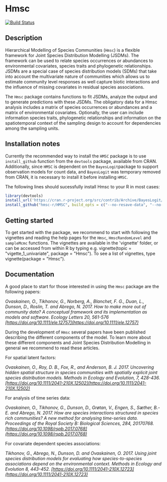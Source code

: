 # Hmsc

[![Build Status](https://travis-ci.org/hmsc-r/HMSC.svg?branch=master)](https://travis-ci.org/hmsc-r/HMSC)

## Description
Hierarchical Modelling of Species Communities (`Hmsc`) is a flexible framework for Joint Species Distribution Modelling (JSDMs). The framework can be used to relate species occurrences or abundances to environmental covariates, species traits and phylogenetic relationships. JSDMs are a special case of species distribution models (SDMs) that take into account the multivariate nature of communities which allows us to estimate community level responses as well capture biotic interactions and the influence of missing covariates in residual species associations.

The `Hmsc` package contains functions to fit JSDMs, analyze the output and to generate predictions with these JSDMs. The obligatory data for a Hmsc analysis includes a matrix of species occurrences or abundances and a matrix of environmental covariates. Optionally, the user can include information species traits, phylogenetic relationships and information on the spatiotemporal context of the sampling design to account for dependencies among the sampling units. 

## Installation notes
Currently the recommended way to install the `HMSC` package is to use `install_github` function from the `devtools` package, available from CRAN. Additionally, since `HMSC` is dependent on the `BayesLogit`package to support observation models for count data, and `BayesLogit` was temporary removed from CRAN, it is necessary to install it before installing `HMSC`.

The following lines should sucessfully install Hmsc to your R in most cases:

```R
library(devtools)
install_url('https://cran.r-project.org/src/contrib/Archive/BayesLogit/BayesLogit_0.6.tar.gz')
install_github("hmsc-r/HMSC", build_opts = c("--no-resave-data", "--no-manual"))
```
## Getting started
To get started with the package, we recommend to start with following the vignettes and reading the help pages for the `Hmsc`, `HmscRandomLevel` and `sampleMcmc` functions. The vignettes are available in the 'vignette' folder, or can be accessed from within R by typing e.g. vignette(topic = "vigette_1_univariate", package = "Hmsc"). To see a list of vignettes, type vignette(package = "Hmsc").   

## Documentation
A good place to start for those interested in using the `Hmsc` package are the following papers: 

*Ovaskainen, O., Tikhonov, G., Norberg, A., Blanchet, F. G., Duan, L., Dunson, D., Roslin, T. and Abrego, N. 2017. How to make more out of community data? A conceptual framework and its implementation as models and software. Ecology Letters 20, 561-576 [https://doi.org/10.1111/ele.12757](https://doi.org/10.1111/ele.12757)*

During the development of `Hmsc` several papers have been published describing the different components of the model. To learn more about these different components and Joint Species Distribution Modelling in general we recommend to read these articles. 

For spatial latent factors:

*Ovaskainen, O., Roy, D. B., Fox, R., and Anderson, B. J. 2017. Uncovering hidden spatial structure in species communities with spatially explicit joint species distribution models. Methods in Ecology and Evolution, 7, 428-436. [https://doi.org/10.1111/2041-210X.12502](https://doi.org/10.1111/2041-210X.12502)*

For analysis of time series data:

*Ovaskainen, O., Tikhonov, G., Dunson, D., Grøtan, V., Engen, S., Sæther, B.-E. and Abrego, N. 2017. How are species interactions structured in species rich communities? A new method for analysing time-series data. Proceedings of the Royal Society B: Biological Sciences, 284, 20170768. [https://doi.org/10.1098/rspb.2017.0768](https://doi.org/10.1098/rspb.2017.0768)*

For covariate dependent species associations:

*Tikhonov, G., Abrego, N., Dunson, D. and Ovaskainen, O. 2017. Using joint species distribution models for evaluating how species-to-species associations depend on the environmental context. Methods in Ecology and Evolution 8, 443-452. [https://doi.org/10.1111/2041-210X.12723](https://doi.org/10.1111/2041-210X.12723)*
